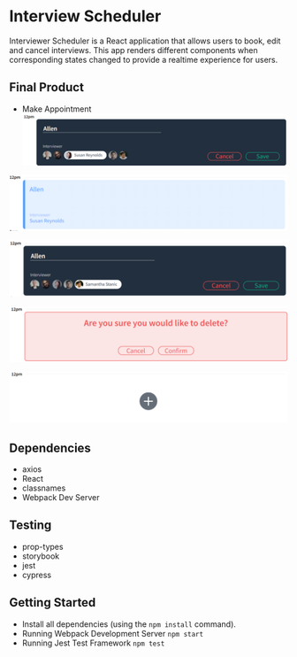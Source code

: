 # Interview Scheduler

Interviewer Scheduler is a React application that allows users to book, edit and cancel interviews. This app renders different components when corresponding states changed to provide a realtime experience for users.

## Final Product
- Make Appointment
!["Make Appointment"](https://github.com/Allenzzp/scheduler/blob/master/public/docs/make-appointment.png)

!["Display Appointment"](https://github.com/Allenzzp/scheduler/blob/master/public/docs/Display-appointment.png)

!["Edit Appointment"](https://github.com/Allenzzp/scheduler/blob/master/public/docs/Edit-Appointment.png)

!["Cancel Appointment"](https://github.com/Allenzzp/scheduler/blob/master/public/docs/Cancel-appointment-confirm.png)

!["Appointment Canceled"](https://github.com/Allenzzp/scheduler/blob/master/public/docs/Appointment-canceled.png)

## Dependencies

- axios
- React
- classnames
- Webpack Dev Server

## Testing

- prop-types
- storybook
- jest
- cypress

## Getting Started

- Install all dependencies (using the `npm install` command).
- Running Webpack Development Server
  `npm start`
- Running Jest Test Framework
  `npm test`


